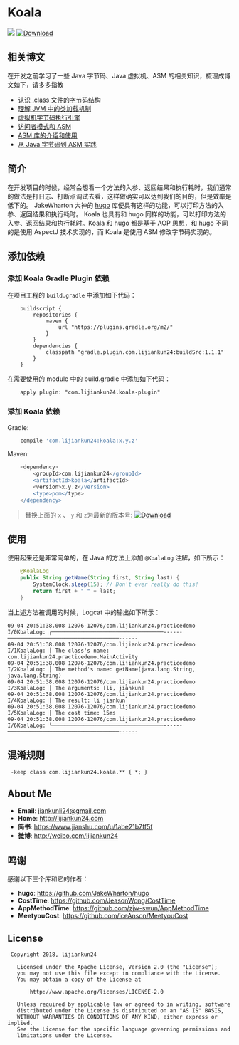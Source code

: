 # Koala

![](https://img.shields.io/badge/language-java-brightgreen.svg)  [ ![Download](https://api.bintray.com/packages/lijiankun/maven/koala/images/download.svg) ](https://bintray.com/lijiankun/maven/koala/_latestVersion)

## 相关博文
在开发之前学习了一些 Java 字节码、Java 虚拟机、ASM 的相关知识，梳理成博文如下，请多多指教
* [认识 .class 文件的字节码结构
](https://www.jianshu.com/p/e5062d62a3d1)
* [理解 JVM 中的类加载机制](https://www.jianshu.com/p/0cf9aa251921)
* [虚拟机字节码执行引擎](https://www.jianshu.com/p/58f876f2e8b8)
* [访问者模式和 ASM
](https://www.jianshu.com/p/e4b8cb0b3204)
* [ASM 库的介绍和使用
](https://www.jianshu.com/p/905be2a9a700)
* [从 Java 字节码到 ASM 实践](https://www.jianshu.com/p/c2c1d350d245)

## 简介

在开发项目的时候，经常会想看一个方法的入参、返回结果和执行耗时，我们通常的做法是打日志、打断点调试去看，这样做确实可以达到我们的目的，但是效率是低下的。
JakeWharton 大神的 [hugo](https://github.com/JakeWharton/hugo) 库便具有这样的功能，可以打印方法的入参、返回结果和执行耗时。
Koala 也具有和 hugo 同样的功能，可以打印方法的入参、返回结果和执行耗时。Koala 和 hugo 都是基于 AOP 思想，和 hugo 不同的是使用 AspectJ 技术实现的，而 Koala 是使用 ASM 修改字节码实现的。

## 添加依赖
### 添加 Koala Gradle Plugin 依赖
在项目工程的 `build.gradle` 中添加如下代码：
```
    buildscript {
        repositories {
            maven {
                url "https://plugins.gradle.org/m2/"
            }
        }
        dependencies {
            classpath "gradle.plugin.com.lijiankun24:buildSrc:1.1.1"
        }
    }
```

在需要使用的 module 中的 build.gradle 中添加如下代码：
```
    apply plugin: "com.lijiankun24.koala-plugin"
```

### 添加 Koala 依赖
Gradle:
``` groovy
    compile 'com.lijiankun24:koala:x.y.z'
```

Maven:
``` groovy
    <dependency>
        <groupId>com.lijiankun24</groupId>
        <artifactId>koala</artifactId>
        <version>x.y.z</version>
        <type>pom</type>
    </dependency>
```
>替换上面的 `x` 、 `y` 和 `z`为最新的版本号:[ ![Download](https://api.bintray.com/packages/lijiankun/maven/koala/images/download.svg) ](https://bintray.com/lijiankun/maven/koala/_latestVersion)

## 使用
使用起来还是非常简单的，在 Java 的方法上添加 `@KoalaLog` 注解，如下所示：
``` Java
    @KoalaLog
    public String getName(String first, String last) {
        SystemClock.sleep(15); // Don't ever really do this!
        return first + " " + last;
    }
```

当上述方法被调用的时候，Logcat 中的输出如下所示：
```
09-04 20:51:38.008 12076-12076/com.lijiankun24.practicedemo I/0KoalaLog: ┌───────────────────────────────────------───────────────────────────────────------
09-04 20:51:38.008 12076-12076/com.lijiankun24.practicedemo I/1KoalaLog: │ The class's name: com.lijiankun24.practicedemo.MainActivity
09-04 20:51:38.008 12076-12076/com.lijiankun24.practicedemo I/2KoalaLog: │ The method's name: getName(java.lang.String, java.lang.String)
09-04 20:51:38.008 12076-12076/com.lijiankun24.practicedemo I/3KoalaLog: │ The arguments: [li, jiankun]
09-04 20:51:38.008 12076-12076/com.lijiankun24.practicedemo I/4KoalaLog: │ The result: li jiankun
09-04 20:51:38.008 12076-12076/com.lijiankun24.practicedemo I/5KoalaLog: │ The cost time: 15ms
09-04 20:51:38.008 12076-12076/com.lijiankun24.practicedemo I/6KoalaLog: └───────────────────────────────────------───────────────────────────────────------
```

## 混淆规则
```
 -keep class com.lijiankun24.koala.** { *; }
```

## About Me
* **Email**: <jiankunli24@gmail.com>
* **Home**: <http://lijiankun24.com>
* **简书**: <https://www.jianshu.com/u/1abe21b7ff5f>
* **微博**: <http://weibo.com/lijiankun24>

## 鸣谢
感谢以下三个库和它的作者：
* **hugo**: <https://github.com/JakeWharton/hugo>
* **CostTime**: <https://github.com/JeasonWong/CostTime>
* **AppMethodTime**: <https://github.com/zjw-swun/AppMethodTime>
* **MeetyouCost**: <https://github.com/iceAnson/MeetyouCost>

## License
```
 Copyright 2018, lijiankun24

   Licensed under the Apache License, Version 2.0 (the "License");
   you may not use this file except in compliance with the License.
   You may obtain a copy of the License at

       http://www.apache.org/licenses/LICENSE-2.0

   Unless required by applicable law or agreed to in writing, software
   distributed under the License is distributed on an "AS IS" BASIS,
   WITHOUT WARRANTIES OR CONDITIONS OF ANY KIND, either express or implied.
   See the License for the specific language governing permissions and
   limitations under the License.
```
